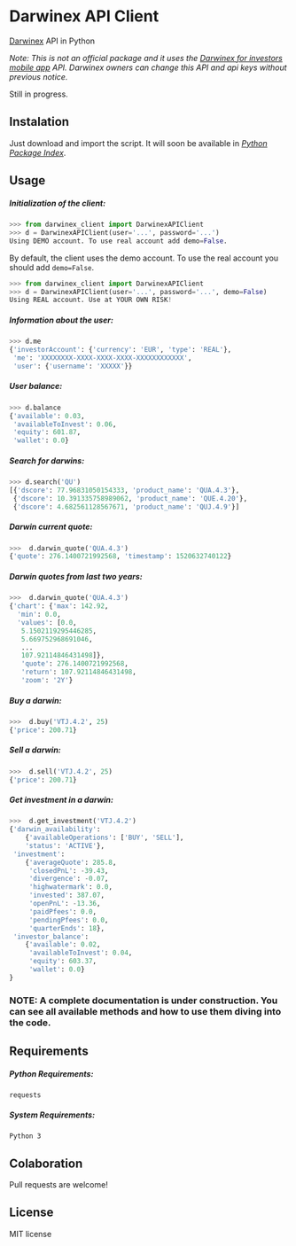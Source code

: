 
# Darwinex API Client

[Darwinex](https://www.darwinex.com/) API in Python

*Note: This is not an official package and it uses the [Darwinex for investors mobile app](https://play.google.com/store/apps/details?id=com.darwinex.investors) API. Darwinex owners can change this API and api keys without previous notice.*

Still in progress.

## Instalation
Just download and import the script. It will soon be available in *[Python Package Index](https://pypi.python.org/pypi/pip)*.

## Usage

##### Initialization of the client:

```python
>>> from darwinex_client import DarwinexAPIClient
>>> d = DarwinexAPIClient(user='...', password='...')
Using DEMO account. To use real account add demo=False.
```

By default, the client uses the demo account. To use the real account you should add `demo=False`.

```python
>>> from darwinex_client import DarwinexAPIClient
>>> d = DarwinexAPIClient(user='...', password='...', demo=False)
Using REAL account. Use at YOUR OWN RISK!
```

##### Information about the user:

```python
>>> d.me
{'investorAccount': {'currency': 'EUR', 'type': 'REAL'},
 'me': 'XXXXXXXX-XXXX-XXXX-XXXX-XXXXXXXXXXXX',
 'user': {'username': 'XXXXX'}}
```

##### User balance:

```python
>>> d.balance
{'available': 0.03,
 'availableToInvest': 0.06,
 'equity': 601.87,
 'wallet': 0.0}
```

##### Search for darwins:

```python
>>> d.search('QU')
[{'dscore': 77.96831050154333, 'product_name': 'QUA.4.3'},
 {'dscore': 10.391335758989062, 'product_name': 'QUE.4.20'},
 {'dscore': 4.682561128567671, 'product_name': 'QUJ.4.9'}]
```

##### Darwin current quote:

```python
>>>  d.darwin_quote('QUA.4.3')
{'quote': 276.1400721992568, 'timestamp': 1520632740122}
```

##### Darwin quotes from last two years:

```python
>>>  d.darwin_quote('QUA.4.3')
{'chart': {'max': 142.92,
  'min': 0.0,
  'values': [0.0,
   5.1502119295446285,
   5.669752968691046,
   ...
   107.92114846431498]},
   'quote': 276.1400721992568,
   'return': 107.92114846431498,
   'zoom': '2Y'}
```

##### Buy a darwin:

```python
>>>  d.buy('VTJ.4.2', 25)
{'price': 200.71}
```

##### Sell a darwin:

```python
>>>  d.sell('VTJ.4.2', 25)
{'price': 200.71}
```

##### Get investment in a darwin:

```python
>>>  d.get_investment('VTJ.4.2')
{'darwin_availability':
    {'availableOperations': ['BUY', 'SELL'],
    'status': 'ACTIVE'},
 'investment':
    {'averageQuote': 285.8,
     'closedPnL': -39.43,
     'divergence': -0.07,
     'highwatermark': 0.0,
     'invested': 387.07,
     'openPnL': -13.36,
     'paidPfees': 0.0,
     'pendingPfees': 0.0,
     'quarterEnds': 18},
 'investor_balance':
    {'available': 0.02,
     'availableToInvest': 0.04,
     'equity': 603.37,
     'wallet': 0.0}
}
```

### NOTE: A complete documentation is under construction. You can see all available methods and how to use them diving into the code.

## Requirements
##### Python Requirements:
`requests`

##### System Requirements:
`Python 3`

## Colaboration
Pull requests are welcome!

## License
MIT license
